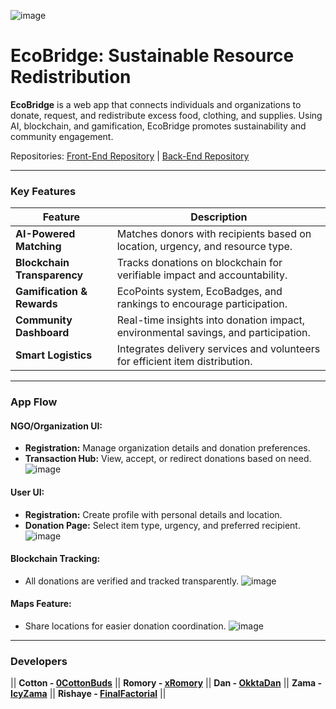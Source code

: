 ![image](https://github.com/user-attachments/assets/21cc6544-cddd-465d-9c44-9821ed4d461b)

# **EcoBridge: Sustainable Resource Redistribution**

**EcoBridge** is a web app that connects individuals and organizations to donate, request, and redistribute excess food, clothing, and supplies. Using AI, blockchain, and gamification, EcoBridge promotes sustainability and community engagement.

<div font-size: 12px;">
  Repositories:    
  <a href="https://github.com/DDoS-Depressed-Devs-on-Site/ecobridge">Front-End Repository</a> | 
  <a href="https://github.com/DDoS-Depressed-Devs-on-Site/EcoBridge-Backend">Back-End Repository</a>
</div>

---

### **Key Features**

| **Feature**                     | **Description**                                                                 |
|----------------------------------|---------------------------------------------------------------------------------|
| **AI-Powered Matching**          | Matches donors with recipients based on location, urgency, and resource type.   |
| **Blockchain Transparency**      | Tracks donations on blockchain for verifiable impact and accountability.        |
| **Gamification & Rewards**       | EcoPoints system, EcoBadges, and rankings to encourage participation.           |
| **Community Dashboard**          | Real-time insights into donation impact, environmental savings, and participation. |
| **Smart Logistics**              | Integrates delivery services and volunteers for efficient item distribution.    |

---

### **App Flow**

#### **NGO/Organization UI:**
- **Registration:** Manage organization details and donation preferences.
- **Transaction Hub:** View, accept, or redirect donations based on need.  
![image](https://github.com/user-attachments/assets/1198cb0e-ae76-49b4-966a-30b305ce1e04)

#### **User UI:**
- **Registration:** Create profile with personal details and location.
- **Donation Page:** Select item type, urgency, and preferred recipient.  
![image](https://scontent.fmnl40-1.fna.fbcdn.net/v/t1.15752-9/488820191_640920398833037_6580237900875280949_n.png?_nc_cat=102&ccb=1-7&_nc_sid=9f807c&_nc_eui2=AeGKUfCvb6pLmCinDh9T663s_ciDQXCn7N_9yINBcKfs3yBhpQKkHjnYwUEQHvyhvQ7rPqQKg_-VGIBpyTr_9Yi1&_nc_ohc=Fvizk3mWfecQ7kNvwHd2sUH&_nc_oc=AdlhiVHCY0p0s1_ccUpo-BitHD0LCQNfTR03BUyClAps921kgwi_RhEtMU6uwEKeVmA&_nc_zt=23&_nc_ht=scontent.fmnl40-1.fna&oh=03_Q7cD2AFG7A3XMM7aZtXfAkg4bEpvWGv6YeRMjd0IrwQtebiIrw&oe=681BE67F)

#### **Blockchain Tracking:**
- All donations are verified and tracked transparently.
![image](https://scontent.fmnl40-2.fna.fbcdn.net/v/t1.15752-9/488989592_517328244791368_6965865473302028415_n.png?_nc_cat=100&ccb=1-7&_nc_sid=9f807c&_nc_eui2=AeHB_f_U4bRARUxOcXUE31l5blJ8wxe8RKBuUnzDF7xEoFQJ-TNQS_3cJPXI38litKY1Rn1CL2Dmu3plU8VnYx6S&_nc_ohc=t_6T-nOJIygQ7kNvwEavcGZ&_nc_oc=AdkCZDomJ3HQ-m87F0YBVUg4SG7fR3NSToqkvIZYa_07a8HvUbRCQKCwIAH-uoGMx-8&_nc_zt=23&_nc_ht=scontent.fmnl40-2.fna&oh=03_Q7cD2AEWvOyUTHRFOPdRqFRB-ajdiNjhAdqYiVAxiHBENBnDWA&oe=681BF619)

#### **Maps Feature:**
- Share locations for easier donation coordination.
![image](https://github.com/user-attachments/assets/1c99eeeb-4139-415f-8326-cbaafbfbb5a9)

---
### **Developers**

|| **Cotton - [0CottonBuds](https://github.com/0CottonBuds)**  ||  **Romory - [xRomory](https://github.com/xRomory)**  ||  **Dan - [OkktaDan](https://github.com/OkktaDan)**  ||  **Zama - [IcyZama](https://github.com/icyzama)**  ||  **Rishaye - [FinalFactorial](https://github.com/finalFactorial)** ||  



